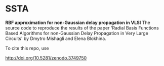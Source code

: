 # SSTA

**RBF approximation for non-Gaussian delay propagation in VLSI**
The source code to reproduce the results of the paper 'Radial Basis Functions Based Algorithms for non-Gaussian Delay Propagation in Very Large Circuits' by Dmytro Mishagli and Elena Blokhina.



To cite this repo, use

http://doi.org/10.5281/zenodo.3749750
